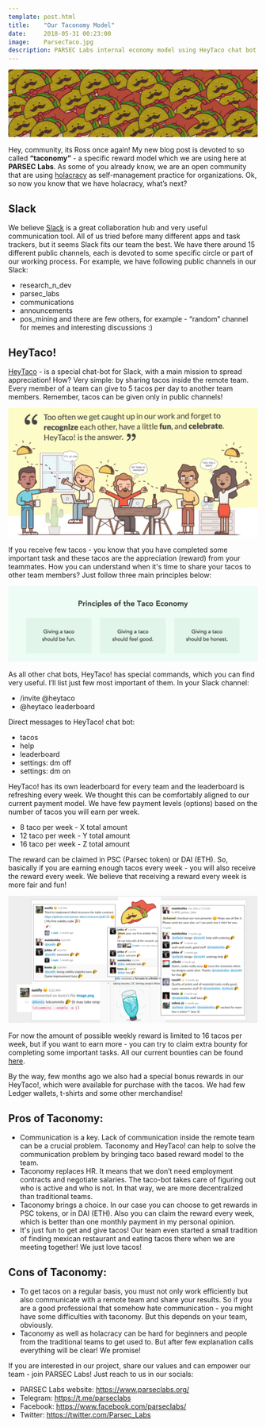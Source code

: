 ```yaml
---
template: post.html
title:    "Our Taconomy Model"
date:     2018-05-31 00:23:00
image:    ParsecTaco.jpg
description: PARSEC Labs internal economy model using HeyTaco chat bot
---
```


<img src="/img/blog/SoMuchTacos.jpg" alt="SoMuchTacos">

Hey, community, its Ross once again! My new blog post is devoted to so called <b>“taconomy”</b> - a specific reward model which we are using here at <b>PARSEC Labs</b>. As some of you already know, we are an open community that are using <a href="https://www.holacracy.org/">holacracy</a> as self-management practice for organizations. Ok, so now you know that we have holacracy, what’s next? 

<h2>Slack</h2>

We believe <a href="https://slack.com/">Slack</a> is a great collaboration hub and very useful communication tool. All of us tried before many different apps and task trackers, but it seems Slack fits our team the best. We have there around 15 different public channels, each is devoted to some specific circle or part of our working process. For example, we have following public channels in our Slack:
- research_n_dev
- parsec_labs
- communications
- announcements
- pos_mining
and there are few others, for example - “random” channel for memes and interesting discussions :)

<h2>HeyTaco!</h2>

<a href="https://www.heytaco.chat/">HeyTaco</a> - is a special chat-bot for Slack, with a main mission to spread appreciation! How? Very simple: by sharing tacos inside the remote team. Every member of a team can give to 5 tacos per day to another team members. Remember, tacos can be given only in public channels! 

<img src="/img/blog/HeyTaco.png" alt="HeyTaco">

If you receive few tacos - you know that you have completed some important task and these tacos are the appreciation (reward) from your teammates. How you can understand when it's time to share your tacos to other team members? Just follow three main principles below:

<img src="/img/blog/TacoEconomy.png" alt="Taco Economy">

As all other chat bots, HeyTaco! has special commands, which you can find very useful. I’ll list just few most important of them. In your Slack channel:
- /invite @heytaco 
- @heytaco leaderboard 

Direct messages to HeyTaco! chat bot:
- tacos
- help
- leaderboard
- settings: dm off
- settings: dm on

HeyTaco! has its own leaderboard for every team and the leaderboard is refreshing every week. We thought this can be comfortably aligned to our current payment model. We have few payment levels (options) based on the number of tacos you will earn per week. 
- 8 taco per week - X total amount 
- 12 taco per week - Y total amount
- 16 taco per week - Z total amount

The reward can be claimed in PSC (Parsec token) or DAI (ETH). So, basically if you are earning enough tacos every week - you will also receive the reward every week. We believe that receiving a reward every week is more fair and fun! 

<img src="/img/blog/TacoShower.png" alt="Taco Shower">

For now the amount of possible weekly reward is limited to 16 tacos per week, but if you want to earn more - you can try to claim extra bounty for completing some important tasks. All our current bounties can be found <a href="https://github.com/parsec-labs/PIPs/wiki/Bounties">here</a>.

By the way, few months ago we also had a special bonus rewards in our HeyTaco!, which were available for purchase with the tacos. We had few Ledger wallets, t-shirts and some other merchandise! 

<h2>Pros of Taconomy:</h2>

- Communication is a key. Lack of communication inside the remote team can be a crucial problem. Taconomy and HeyTaco! can help to solve the communication problem by bringing taco based reward model to the team. 
- Taconomy replaces HR. It means that we don’t need employment contracts and negotiate salaries. The taco-bot takes care of figuring out who is active and who is not. In that way, we are more decentralized than traditional teams.
- Taconomy brings a choice. In our case you can choose to get rewards in PSC tokens, or in DAI (ETH). Also you can claim the reward every week, which is better than one monthly payment in my personal opinion.
- It's just fun to get and give tacos! Our team even started a small tradition of finding mexican restaurant and eating tacos there when we are meeting together! We just love tacos! 

<h2>Cons of Taconomy:</h2>

- To get tacos on a regular basis, you must not only work efficiently but also communicate with a remote team and share your results. So if you are a good professional that somehow hate communication - you might have some difficulties with taconomy. But this depends on your team, obviously.
- Taconomy as well as holacracy can be hard for beginners and people from the traditional teams to get used to. But after few explanation calls everything will be clear! We promise!

If you are interested in our project, share our values and can empower our team - join PARSEC Labs! Just reach to us in our socials:
- PARSEC Labs website: https://www.parseclabs.org/
- Telegram: https://t.me/parseclabs
- Facebook: https://www.facebook.com/parsecIabs/
- Twitter: https://twitter.com/Parsec_Labs